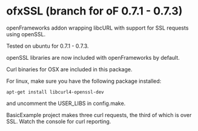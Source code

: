 ofxSSL (branch for oF 0.7.1 - 0.7.3)
======

openFrameworks addon wrapping libcURL with support for SSL requests using openSSL.

Tested on ubuntu for 0.7.1 - 0.7.3.

openSSL libraries are now included with openFrameworks by default.

Curl binaries for OSX are included in this package.

For linux, make sure you have the following package installed:

`apt-get install libcurl4-openssl-dev`

and uncomment the USER_LIBS in config.make.

BasicExample project makes three curl requests, the third of which is over SSL.  Watch the console for curl reporting.

